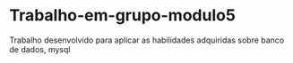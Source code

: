 # Trabalho-em-grupo-modulo5
Trabalho desenvolvido para aplicar as habilidades adquiridas sobre banco de dados, mysql
